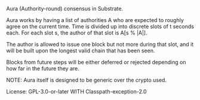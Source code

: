 Aura (Authority-round) consensus in Substrate.

Aura works by having a list of authorities A who are expected to roughly
agree on the current time. Time is divided up into discrete slots of t
seconds each. For each slot s, the author of that slot is A[s % |A|].

The author is allowed to issue one block but not more during that slot,
and it will be built upon the longest valid chain that has been seen.

Blocks from future steps will be either deferred or rejected depending on how
far in the future they are.

NOTE: Aura itself is designed to be generic over the crypto used.

License: GPL-3.0-or-later WITH Classpath-exception-2.0

